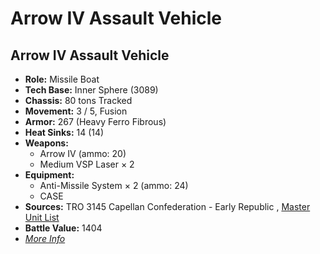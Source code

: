 # Arrow IV Assault Vehicle 

## Arrow IV Assault Vehicle 

- **Role:** Missile Boat 
- **Tech Base:** Inner Sphere (3089) 
- **Chassis:** 80 tons Tracked 
- **Movement:** 3 / 5, Fusion 
- **Armor:** 267 (Heavy Ferro Fibrous) 
- **Heat Sinks:** 14 (14) 
- **Weapons:** 
  - Arrow IV (ammo: 20) 
  - Medium VSP Laser × 2 
- **Equipment:** 
  - Anti-Missile System × 2 (ammo: 24) 
  - CASE 
- **Sources:** TRO 3145 Capellan Confederation - Early Republic , [Master Unit List](http://masterunitlist.info/Unit/Details/6446) 
- **Battle Value:** 1404 
- [*More Info*](arrow_iv_assault_vehicle/arrow_iv_assault_vehicle.md) 

